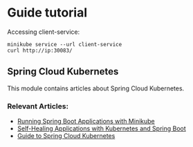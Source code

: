 # Guide tutorial

Accessing client-service:

```shell
minikube service --url client-service
curl http://ip:30083/
```

## Spring Cloud Kubernetes

This module contains articles about Spring Cloud Kubernetes.

### Relevant Articles:

- [Running Spring Boot Applications with Minikube](https://www.baeldung.com/spring-boot-minikube)
- [Self-Healing Applications with Kubernetes and Spring Boot](https://www.baeldung.com/spring-boot-kubernetes-self-healing-apps)
- [Guide to Spring Cloud Kubernetes](https://www.baeldung.com/spring-cloud-kubernetes)